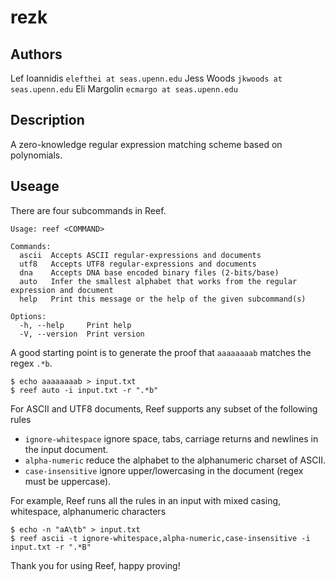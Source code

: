 # rezk

## Authors
Lef Ioannidis `elefthei at seas.upenn.edu`
Jess Woods `jkwoods at seas.upenn.edu`
Eli Margolin `ecmargo at seas.upenn.edu`

## Description

A zero-knowledge regular expression matching scheme based on polynomials.

## Useage

There are four subcommands in Reef.
```
Usage: reef <COMMAND>

Commands:
  ascii  Accepts ASCII regular-expressions and documents
  utf8   Accepts UTF8 regular-expressions and documents
  dna    Accepts DNA base encoded binary files (2-bits/base)
  auto   Infer the smallest alphabet that works from the regular expression and document
  help   Print this message or the help of the given subcommand(s)

Options:
  -h, --help     Print help
  -V, --version  Print version
```

A good starting point is to generate the proof that `aaaaaaaab` matches the regex `.*b`.

```
$ echo aaaaaaaab > input.txt
$ reef auto -i input.txt -r ".*b"
```

For ASCII and UTF8 documents, Reef supports any subset of the following rules

- `ignore-whitespace` ignore space, tabs, carriage returns and newlines in the input document.
- `alpha-numeric` reduce the alphabet to the alphanumeric charset of ASCII.
- `case-insensitive` ignore upper/lowercasing in the document (regex must be uppercase).

For example, Reef runs all the rules in an input with mixed casing, whitespace, alphanumeric characters

```
$ echo -n "aA\tb" > input.txt
$ reef ascii -t ignore-whitespace,alpha-numeric,case-insensitive -i input.txt -r ".*B"
```

Thank you for using Reef, happy proving!
